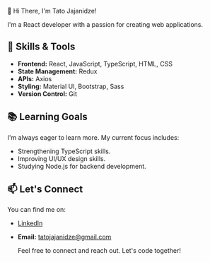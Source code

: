 👋 Hi There, I'm Tato Jajanidze!


I'm a React developer with a passion for creating web applications. 

## 💼 Skills & Tools

- **Frontend:** React, JavaScript, TypeScript, HTML, CSS
- **State Management:** Redux
- **APIs:** Axios
- **Styling:** Material UI, Bootstrap, Sass
- **Version Control:** Git

## 📚 Learning Goals

I'm always eager to learn more. My current focus includes:

- Strengthening TypeScript skills.
- Improving UI/UX design skills.
- Studying Node.js for backend development.

## 📫 Let's Connect

You can find me on:

- [LinkedIn]([link-to-linkedin](https://www.linkedin.com/in/tato-jajanidze/))
- **Email:** tatojajanidze@gmail.com

  Feel free to connect and reach out. Let's code together!

